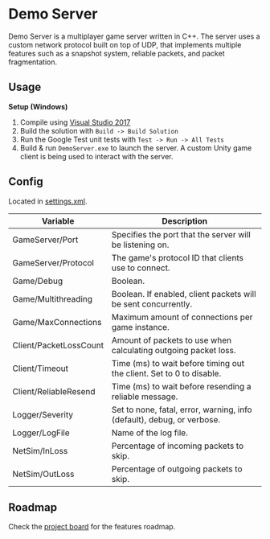 # Demo Server

Demo Server is a multiplayer game server written in C++. The server uses a custom network protocol built on top of UDP, that implements multiple features such as a snapshot system, reliable packets, and packet fragmentation.

## Usage

**Setup (Windows)**

1. Compile using [Visual Studio 2017](https://visualstudio.microsoft.com)
2. Build the solution with `Build -> Build Solution`
3. Run the Google Test unit tests with `Test -> Run -> All Tests`
4. Build & run `DemoServer.exe` to launch the server. A custom Unity game client is being used to interact with the server.

## Config

Located in [settings.xml](settings.xml).

| Variable               | Description                                                             |
|------------------------|-------------------------------------------------------------------------|
| GameServer/Port        | Specifies the port that the server will be listening on.                |
| GameServer/Protocol    | The game's protocol ID that clients use to connect.                     |
| Game/Debug             | Boolean.                                                                |
| Game/Multithreading    | Boolean. If enabled, client packets will be sent concurrently.          |
| Game/MaxConnections    | Maximum amount of connections per game instance.                        |
| Client/PacketLossCount | Amount of packets to use when calculating outgoing packet loss.         |
| Client/Timeout         | Time (ms) to wait before timing out the client. Set to 0 to disable.    |
| Client/ReliableResend  | Time (ms) to wait before resending a reliable message.                  |
| Logger/Severity        | Set to none, fatal, error, warning, info (default), debug, or verbose.  |
| Logger/LogFile         | Name of the log file.                                                   |
| NetSim/InLoss          | Percentage of incoming packets to skip.                                 |
| NetSim/OutLoss         | Percentage of outgoing packets to skip.                                 |

## Roadmap

Check the [project board](https://github.com/Blacklock/demo-server/projects/1) for the features roadmap.
